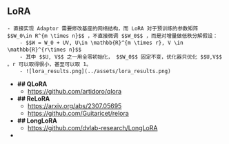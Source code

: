## LoRA
	- 直接实现 Adaptor 需要修改基座的网络结构，而 LoRA 对于预训练的参数矩阵 $$W_0\in R^{m \times n}$$ ，不直接微调 $$W_0$$ ，而是对增量做低秩分解假设：
		- $$W = W_0 + UV, U\in \mathbb{R}^{m \times r}, V \in \mathbb{R}^{r\times n}$$
		- 其中 $$U, V$$ 之一用全零初始化， $$W_0$$ 固定不变，优化器只优化 $$U,V$$ 。r 可以取得很小，甚至可以取 1。
		- ![lora_results.png](../assets/lora_results.png)
- **## QLoRA**
	- https://github.com/artidoro/qlora
- **## ReLoRA**
	- https://arxiv.org/abs/2307.05695
	- https://github.com/Guitaricet/relora
- **## LongLoRA**
	- https://github.com/dvlab-research/LongLoRA
-